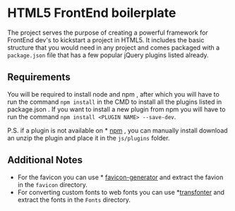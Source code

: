 # HTML5 FrontEnd boilerplate

The project serves the purpose of creating a powerful framework for FrontEnd dev's to kickstart a project in HTML5. It includes the basic structure that you would need in any project and comes packaged with a ```package.json``` file that has a few popular jQuery plugins listed already.


## Requirements

You will be required to install node and npm , after which you will have to run the command ```npm install``` in the CMD to install all the plugins listed in package.json . If you want to install a new plugin from npm you will have to run the command ```npm install <PLUGIN NAME> --save-dev```.

P.S. if a plugin is not available on * [npm](https://www.npmjs.com/) , you can manually install download an unzip the plugin and place it in the ```js/plugins``` folder.


## Additional Notes

* For the favicon you can use * [favicon-generator](http://www.favicon-generator.org/) and extract the favion in the ```favicon``` directory.
* For converting custom fonts to web fonts you can use *[transfonter](https://transfonter.org/) and extract the fonts in the ```Fonts``` directory.

